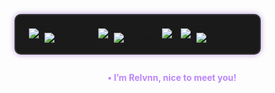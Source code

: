 <!-- Pokémon Row: Ghost Theme -->
<p align="center" style="background-color:#1a1a1a; border:2px solid #333; padding:16px; border-radius:10px; box-shadow:0 0 10px rgba(85,0,170,0.4); display:inline-block;">
  <a href="https://pokemondb.net/pokedex/banette"><img src="https://img.pokemondb.net/sprites/black-white/anim/normal/banette.gif" style="margin:5px;"></a>
  <a href="https://pokemondb.net/pokedex/umbreon"><img src="https://img.pokemondb.net/sprites/black-white/anim/normal/umbreon.gif" alt="Umbreon"></a>
  <a href="https://pokemondb.net/pokedex/gastly"><img src="https://img.pokemondb.net/sprites/black-white/anim/normal/gastly.gif" style="margin:5px;"></a>
  <a href="https://pokemondb.net/pokedex/zoroark"><img src="https://img.pokemondb.net/sprites/black-white/anim/normal/zoroark.gif" alt="Zoroark"></a>
  <a href="https://pokemondb.net/pokedex/froslass"><img src="https://img.pokemondb.net/sprites/black-white/anim/normal/froslass.gif" style="margin:5px;"></a>
  <a href="https://pokemondb.net/pokedex/mismagius"><img src="https://img.pokemondb.net/sprites/black-white/anim/normal/mismagius.gif" style="margin:5px;"></a>
  <a href="https://pokemondb.net/pokedex/mightyena"><img src="https://img.pokemondb.net/sprites/black-white/anim/normal/mightyena.gif" alt="Mightyena"></a>


<!-- Banner Image -->
<p align="center">
  <!--<img src="https://i.imgur.com/rFEl52j.png" style="max-width:100%; border-radius:10px; box-shadow:0 0 15px rgba(85,0,170,0.6);">-->
</p>

<!-- Intro Text -->
<p align="center">
  <strong style="color:#bb86fc;">• I’m Relvnn, nice to meet you!</strong>
</p>
